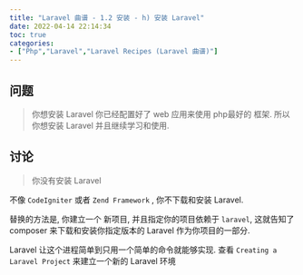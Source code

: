 ```yaml
---
title: "Laravel 曲谱 - 1.2 安装 - h) 安装 Laravel"
date: 2022-04-14 22:14:34
toc: true
categories:
- ["Php","Laravel","Laravel Recipes (Laravel 曲谱)"]
---
```


## 问题
> 你想安装 Laravel
> 你已经配置好了 web 应用来使用 php最好的 框架. 所以你想安装 Laravel 并且继续学习和使用.





## 讨论
> 你没有安装 Laravel

不像 `CodeIgniter` 或者 `Zend Framework` , 你不下载和安装 Laravel.

替换的方法是, 你建立一个 新项目, 并且指定你的项目依赖于 `laravel`, 这就告知了 composer 来下载和安装你指定版本的 Laravel 作为你项目的一部分.

Laravel 让这个进程简单到只用一个简单的命令就能够实现. 查看 `Creating a Laravel Project` 来建立一个新的 Laravel 环境

